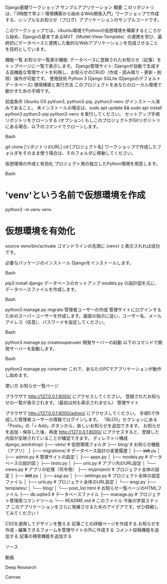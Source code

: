 Django基礎ワークショップ サンプルアプリケーション
概要
このリポジトリは、「3時間で学ぶ！環境構築から始めるWeb開発入門」ワークショップで作成する、シンプルなお知らせ（ブログ）アプリケーションのサンプルコードです。

このワークショップでは、Ubuntu環境でPythonの仮想環境を構築するところから始め、Djangoの基本であるMVT（Model-View-Template）の連携を学び、最終的にデータベースと連携した動的なWebアプリケーションを完成させることを目的としています。

機能一覧
お知らせ一覧表示機能: データベースに登録されたお知らせ（記事）をトップページに一覧で表示します。
Django管理サイト: Djangoが自動で生成する高機能な管理サイトを利用し、お知らせのCRUD（作成・読み取り・更新・削除）操作が可能です。
使用技術
Python 3
Django
SQLite (Djangoのデフォルトデータベース)
環境構築と実行方法
このプロジェクトをあなたのローカル環境で動かすための手順です。

前提条件
Ubuntu OS
python3, python3-pip, python3-venv がインストール済みであること。
未インストールの場合は、sudo apt update && sudo apt install python3 python3-pip python3-venv を実行してください。
セットアップ手順
リポジトリをクローンする (オプション)
もしこのプロジェクトがGitリポジトリにある場合、以下のコマンドでクローンします。

Bash

git clone [リポジトリのURL]
cd [プロジェクト名]
ワークショップで作成したフォルダをそのまま使う場合は、そのフォルダに移動してください。

仮想環境の作成と有効化
プロジェクト用の独立したPython環境を用意します。

Bash

# 'venv'という名前で仮想環境を作成
python3 -m venv venv

# 仮想環境を有効化
source venv/bin/activate
コマンドラインの先頭に (venv) と表示されれば成功です。

必要なパッケージのインストール
Djangoをインストールします。

Bash

pip3 install django
データベースのセットアップ
models.py の設計図を元に、データベースファイルを作成します。

Bash

python3 manage.py migrate
管理者ユーザーの作成
管理サイトにログインするためのスーパーユーザーを作成します。画面の指示に従い、ユーザー名、メールアドレス（任意）、パスワードを設定してください。

Bash

python3 manage.py createsuperuser
開発サーバーの起動
以下のコマンドで開発サーバーを起動します。

Bash

python3 manage.py runserver
これで、あなたのPCでアプリケーションが動作し始めます。

使い方
お知らせ一覧ページ

ブラウザで http://127.0.0.1:8000/ にアクセスしてください。
登録されたお知らせの一覧が表示されます。（最初は何も表示されません）
管理サイト

ブラウザで http://127.0.0.1:8000/admin/ にアクセスしてください。
手順5で作成した管理者ユーザーの情報でログインします。
「BLOG」セクションにある「Posts」の「+ Add」ボタンから、新しいお知らせを追加できます。
お知らせを追加・保存した後、再度 http://127.0.0.1:8000/ にアクセスすると、登録した内容が反映されていることが確認できます。
ディレクトリ構成
django_workshop/
├── venv/                   # 仮想環境フォルダ
├── blog/                   # お知らせ機能（アプリ）
│   ├── migrations/         # データベース設計の変更履歴
│   ├── __init__.py
│   ├── admin.py            # 管理サイトの設定
│   ├── apps.py
│   ├── models.py           # データベースの設計図
│   ├── tests.py
│   ├── urls.py             # アプリ内のURL設定
│   └── views.py            # アプリの処理（司令塔）
├── myproject/              # プロジェクト全体の設定
│   ├── __init__.py
│   ├── asgi.py
│   ├── settings.py         # プロジェクト全体の設定ファイル
│   ├── urls.py             # プロジェクト全体のURL設定
│   └── wsgi.py
├── templates/
│   └── blog/
│       └── post_list.html  # お知らせ一覧ページのHTMLファイル
├── db.sqlite3              # データベースファイル
├── manage.py               # プロジェクト管理用コマンドツール
└── README.md               # このファイル
今後の学習ステップ
このアプリケーションをさらに発展させるためのアイデアです。ぜひ挑戦してみてください！

CSSを適用してデザインを整える
記事ごとの詳細ページを作成する
お知らせを作成・編集できるフォームを管理サイトの外に作成する
コメント投稿機能を追加する
記事の検索機能を追加する

ソース











動画

Deep Research

Canvas

